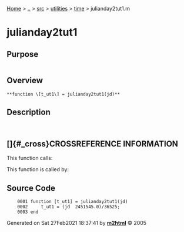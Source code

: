 [Home](../../../../../index.html) \> [..](#) \> [src](#) \> [utilities](#)
\> [time](index.md) \> julianday2tut1.m



# julianday2tut1

## Purpose 

``` 
```

## Overview 

``` 
**function \[t_ut1\] = julianday2tut1(jd)**
```

## Description 

```
 

```

## []{#_cross}CROSSREFERENCE INFORMATION 

This function calls:

This function is called by:

## Source Code 

```
    0001 function [t_ut1] = julianday2tut1(jd)
    0002     t_ut1 = (jd  2451545.0)/36525;
    0003 end
```



Generated on Sat 27Feb2021 18:37:41 by
**[m2html](http://www.artefact.tk/software/matlab/m2html/ "Matlab Documentation in HTML")**
© 2005